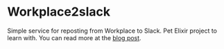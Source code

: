 # Workplace2slack

Simple service for reposting from Workplace to Slack. Pet Elixir project to learn with. You can read more at the [blog post](https://www.bobek.cz/blog/2019/workplace2slack-index/).
